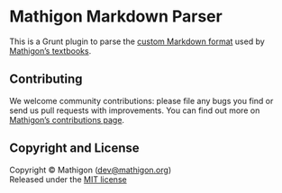 # Mathigon Markdown Parser

This is a Grunt plugin to parse the
[custom Markdown format](https://github.com/mathigon/textbooks/wiki/content.md)
used by [Mathigon’s textbooks](https://github.com/mathigon/textbooks).


## Contributing

We welcome community contributions: please file any bugs you find or send us
pull requests with improvements. You can find out more on
[Mathigon’s contributions page](https://mathigon.org/contribute).


## Copyright and License

Copyright © Mathigon ([dev@mathigon.org](mailto:dev@mathigon.org))  
Released under the [MIT license](LICENSE)
